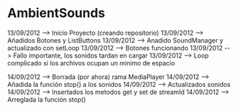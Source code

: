 AmbientSounds
=========

13/09/2012 --> Inicio Proyecto (creando repositorio)
13/09/2012 --> Añadidos Botones y ListButtons
13/09/2012 --> Anadido SoundManager y actualizado con setLoop
13/09/2012 --> Botones funcionando 
13/09/2012 --> Fallo importante, los sonidos tardan en cargar
13/09/2012 --> Loop complicado si los archivos ocupan un minimo de espacio

14/09/2012 --> Borrada (por ahora) rama MediaPlayer
14/09/2012 --> Añadida la función stop() a los sonidos
14/09/2012 --> Actualizados sonidos
14/09/2012 --> Insertados los metodos get y set de streamId
14/09/2012 --> Arreglada la función stop()
